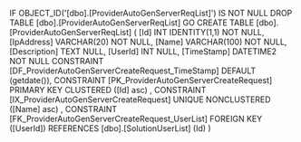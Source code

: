 ﻿
 IF OBJECT_ID('[dbo].[ProviderAutoGenServerReqList]') IS NOT NULL 
 DROP TABLE [dbo].[ProviderAutoGenServerReqList] 
 GO
 CREATE TABLE [dbo].[ProviderAutoGenServerReqList] ( 
 [Id]           INT              IDENTITY(1,1)          NOT NULL,
 [IpAddress]    VARCHAR(20)                             NOT NULL,
 [Name]         VARCHAR(100)                            NOT NULL,
 [Description]  TEXT                                        NULL,
 [UserId]       INT                                         NULL,
 [TimeStamp]    DATETIME2                               NOT NULL  CONSTRAINT [DF_ProviderAutoGenServerCreateRequest_TimeStamp] DEFAULT (getdate()),
 CONSTRAINT   [PK_ProviderAutoGenServerCreateRequest]  PRIMARY KEY CLUSTERED    ([Id] asc) ,
 CONSTRAINT   [IX_ProviderAutoGenServerCreateRequest]  UNIQUE      NONCLUSTERED ([Name] asc) ,
 CONSTRAINT [FK_ProviderAutoGenServerCreateRequest_UserList] FOREIGN KEY ([UserId]) REFERENCES [dbo].[SolutionUserList] (Id) )
 
 
